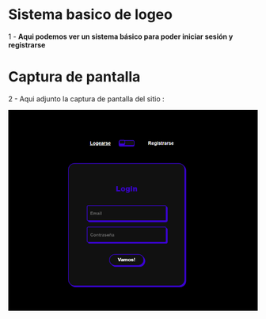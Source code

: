 # Sistema basico de logeo
1 - **Aqui podemos ver un sistema básico para poder iniciar sesión y registrarse**

# Captura de pantalla
2 - Aqui adjunto la captura de pantalla del sitio :

![screenshot](screenshot.png)

